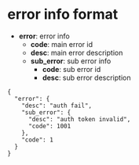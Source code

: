 # error info format

* **error**: error info
	* **code**: main error id
	* **desc**: main error description
	* **sub_error**: sub error info
		* **code**: sub error id
		* **desc**: sub error description
	


```
{
  "error": {
    "desc": "auth fail",
    "sub_error": {
      "desc": "auth token invalid",
      "code": 1001
    },
    "code": 1
  }
}
```